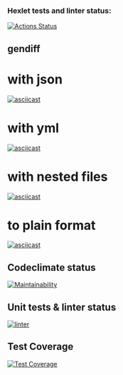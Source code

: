 ### Hexlet tests and linter status:
[![Actions Status](https://github.com/ursula95/frontend-project-lvl2/workflows/hexlet-check/badge.svg)](https://github.com/ursula95/frontend-project-lvl2/actions)

## gendiff
# with json
[![asciicast](https://asciinema.org/a/tyL0XE6hb7a4L7rITAl13Ke3X.svg)](https://asciinema.org/a/tyL0XE6hb7a4L7rITAl13Ke3X)
# with yml
[![asciicast](https://asciinema.org/a/Aqpw8MXVND4oabQM1ooa2JeIS.svg)](https://asciinema.org/a/Aqpw8MXVND4oabQM1ooa2JeIS)
# with nested files
[![asciicast](https://asciinema.org/a/d9XCeA2Js0ANhUpfoQiGDBucX.svg)](https://asciinema.org/a/d9XCeA2Js0ANhUpfoQiGDBucX)
# to plain format
[![asciicast](https://asciinema.org/a/jBGn5dgJmwtaet369zf9holLk.svg)](https://asciinema.org/a/jBGn5dgJmwtaet369zf9holLk)

## Codeclimate status
[![Maintainability](https://api.codeclimate.com/v1/badges/741fca4cb3548bc5e1cb/maintainability)](https://codeclimate.com/github/ursula95/frontend-project-lvl2/maintainability)

## Unit tests & linter status
[![linter](https://github.com/ursula95/frontend-project-lvl2/actions/workflows/testing.yml/badge.svg)](https://github.com/ursula95/frontend-project-lvl2/actions/workflows/testing.yml)

## Test Coverage
[![Test Coverage](https://api.codeclimate.com/v1/badges/741fca4cb3548bc5e1cb/test_coverage)](https://codeclimate.com/github/ursula95/frontend-project-lvl2/test_coverage)
